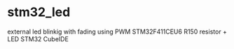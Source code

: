 # stm32_led
external led blinkig with fading using PWM
STM32F411CEU6
R150 resistor + LED
STM32 CubeIDE


